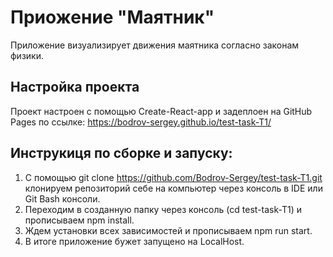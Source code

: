 # Приожение "Маятник"

Приложение визуализирует движения маятника согласно законам физики.

## Настройка проекта

Проект настроен с помощью Create-React-app и задеплоен на GitHub Pages по ссылке: https://bodrov-sergey.github.io/test-task-T1/

## Инструкиця по сборке и запуску:

1) С помощью git clone https://github.com/Bodrov-Sergey/test-task-T1.git клонируем репозиторий себе на компьютер через консоль в IDE или Git Bash консоли.
2) Переходим в созданную папку через консоль (cd test-task-T1) и прописываем npm install.
3) Ждем установки всех зависимостей и прописываем npm run start.
4) В итоге приложение бужет запущено на LocalHost.



